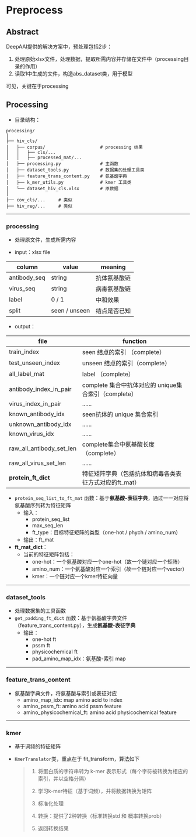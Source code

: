 # Preprocess

## Abstract

DeepAAI提供的解决方案中，预处理包括2步：

1. 处理原始xlsx文件，处理数据，提取所需内容并存储在文件中（processing目录的作用）
2. 读取1中生成的文件，构造abs_dataset类，用于模型

可见，关键在于processing



## Processing

* 目录结构：

```
processing/
│
├── hiv_cls/
│   ├── corpus/						# processing 结果
│   │   ├── cls/...					
│   │   ├── processed_mat/...
│   ├── processing.py				# 主函数
│   ├── dataset_tools.py			# 数据集的处理工具类
│   ├── feature_trans_content.py	# 氨基酸字典
│   ├── k_mer_utils.py				# kmer 工具类
│   └── dataset_hiv_cls.xlsx		# 原数据
│
├── cov_cls/...		# 类似
├── hiv_reg/...		# 类似
```

****

### processing

* 处理原文件，生成所需内容

* input：xlsx file

| column       | value         | meaning      |
| ------------ | ------------- | ------------ |
| antibody_seq | string        | 抗体氨基酸链 |
| virus_seq    | string        | 病毒氨基酸链 |
| label        | 0 / 1         | 中和效果     |
| split        | seen / unseen | 结点是否已知 |

* output：

| file                     | function                                               |
| ------------------------ | ------------------------------------------------------ |
| train_index              | seen 结点的索引 （complete）                           |
| test_unseen_index        | unseen 结点的索引（complete）                          |
| all_label_mat            | label （complete）                                     |
| antibody_index_in_pair   | complete 集合中抗体对应的 unique集合索引（complete）   |
| virus_index_in_pair      | ......                                                 |
| known_antibody_idx       | seen抗体的 unique 集合索引                             |
| unknown_antibody_idx     | ......                                                 |
| known_virus_idx          | ......                                                 |
| raw_all_antibody_set_len | complete集合中氨基酸长度（complete）                   |
| raw_all_virus_set_len    | ......                                                 |
| **protein_ft_dict**      | 特征矩阵字典（包括抗体和病毒各类表征方式对应的ft_mat） |

* `protein_seq_list_to_ft_mat` 函数：基于**氨基酸-表征字典**，通过一一对应将氨基酸序列转为特征矩阵
  * 输入：
    * protein_seq_list
    * max_seq_len
    * ft_type：目标特征矩阵的类型（one-hot / phych / amino_num）
  * 输出：ft_mat
* **ft_mat_dict**：
  * 当前的特征矩阵包括：
    * one-hot：一个氨基酸对应一个one-hot（故一个链对应一个矩阵）
    * amino_num：一个氨基酸对应一个索引（故一个链对应一个vector）
    * kmer：一个链对应一个kmer特征向量




****

### dataset_tools

* 处理数据集的工具函数
* `get_padding_ft_dict` 函数：基于氨基酸字典文件（feature_trans_content.py），生成**氨基酸-表征字典**
  * 输出：
    * one-hot ft
    * pssm ft
    * physicochemical ft
    * pad_amino_map_idx：氨基酸-索引 map



----

### feature_trans_content

* 氨基酸字典文件，将氨基酸与索引或表征对应
	- amino_map_idx: map amino acid to index
  - amino_pssm_ft: amino acid pssm feature
  - amino_physicochemical_ft: amino acid physicochemical feature



****

### kmer

* 基于词频的特征矩阵

* `KmerTranslator`类，重点在于 fit_transform，算法如下

  >1. 将蛋白质的字符串转为 k-mer 表示形式（每个字符被转换为相应的索引，并以空格分隔）
  >2. 学习k-mer特征（基于词频），并将数据转换为矩阵
  >
  >3. 标准化处理
  >4. 转换：提供了2种转换（标准转换std 和 概率转换prob）
  >5. 返回转换结果



